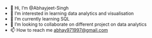 - 👋 Hi, I’m @Abhayjeet-Singh
- 👀 I’m interested in learning data analytics and visualisation
- 🌱 I’m currently learning SQL
- 💞️ I’m looking to collaborate on different project on data analytics
- 📫 How to reach me abhay971997@gmail.com
<!---
Abhayjeet-Singh/Abhayjeet-Singh is a ✨ special ✨ repository because its `README.md` (this file) appears on your GitHub profile.
You can click the Preview link to take a look at your changes.
--->
